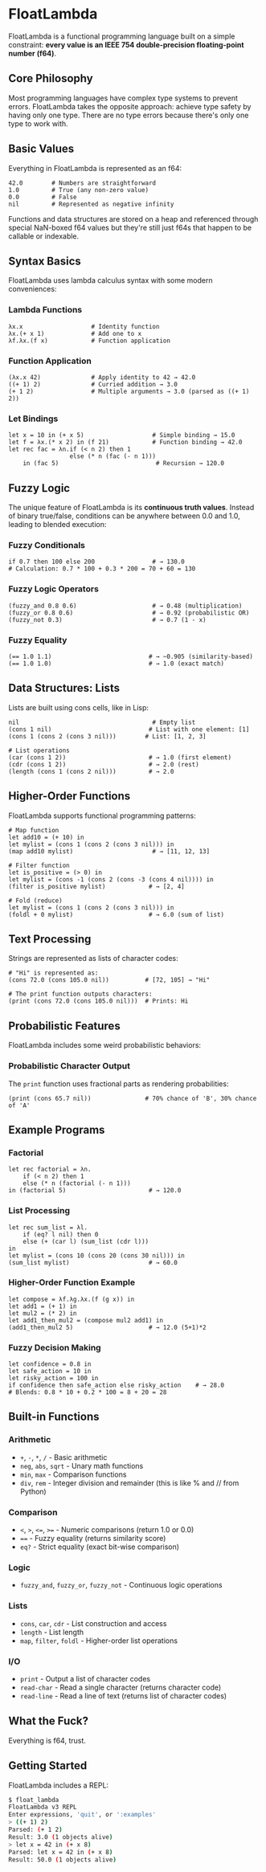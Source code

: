 # FloatLambda

FloatLambda is a functional programming language built on a simple constraint: **every value is an IEEE 754 double-precision floating-point number (f64)**.

## Core Philosophy

Most programming languages have complex type systems to prevent errors. FloatLambda takes the opposite approach: achieve type safety by having only one type. There are no type errors because there's only one type to work with.

## Basic Values

Everything in FloatLambda is represented as an f64:

```
42.0        # Numbers are straightforward
1.0         # True (any non-zero value)
0.0         # False
nil         # Represented as negative infinity
```

Functions and data structures are stored on a heap and referenced through special NaN-boxed f64 values but they're still just f64s that happen to be callable or indexable.

## Syntax Basics

FloatLambda uses lambda calculus syntax with some modern conveniences:

### Lambda Functions
```
λx.x                   # Identity function
λx.(+ x 1)             # Add one to x
λf.λx.(f x)            # Function application
```

### Function Application
```
(λx.x 42)              # Apply identity to 42 → 42.0
((+ 1) 2)              # Curried addition → 3.0
(+ 1 2)                # Multiple arguments → 3.0 (parsed as ((+ 1) 2))
```

### Let Bindings
```
let x = 10 in (+ x 5)                   # Simple binding → 15.0
let f = λx.(* x 2) in (f 21)            # Function binding → 42.0
let rec fac = λn.if (< n 2) then 1 
                 else (* n (fac (- n 1))) 
    in (fac 5)                           # Recursion → 120.0
```

## Fuzzy Logic

The unique feature of FloatLambda is its **continuous truth values**. Instead of binary true/false, conditions can be anywhere between 0.0 and 1.0, leading to blended execution:

### Fuzzy Conditionals
```
if 0.7 then 100 else 200                # → 130.0
# Calculation: 0.7 * 100 + 0.3 * 200 = 70 + 60 = 130
```

### Fuzzy Logic Operators
```
(fuzzy_and 0.8 0.6)                     # → 0.48 (multiplication)
(fuzzy_or 0.8 0.6)                      # → 0.92 (probabilistic OR)
(fuzzy_not 0.3)                         # → 0.7 (1 - x)
```

### Fuzzy Equality
```
(== 1.0 1.1)                           # → ~0.905 (similarity-based)
(== 1.0 1.0)                           # → 1.0 (exact match)
```

## Data Structures: Lists

Lists are built using cons cells, like in Lisp:

```
nil                                     # Empty list
(cons 1 nil)                           # List with one element: [1]
(cons 1 (cons 2 (cons 3 nil)))        # List: [1, 2, 3]

# List operations
(car (cons 1 2))                       # → 1.0 (first element)
(cdr (cons 1 2))                       # → 2.0 (rest)
(length (cons 1 (cons 2 nil)))         # → 2.0
```

## Higher-Order Functions

FloatLambda supports functional programming patterns:

```
# Map function
let add10 = (+ 10) in
let mylist = (cons 1 (cons 2 (cons 3 nil))) in
(map add10 mylist)                      # → [11, 12, 13]

# Filter function  
let is_positive = (> 0) in
let mylist = (cons -1 (cons 2 (cons -3 (cons 4 nil)))) in
(filter is_positive mylist)            # → [2, 4]

# Fold (reduce)
let mylist = (cons 1 (cons 2 (cons 3 nil))) in
(foldl + 0 mylist)                     # → 6.0 (sum of list)
```

## Text Processing

Strings are represented as lists of character codes:

```
# "Hi" is represented as:
(cons 72.0 (cons 105.0 nil))          # [72, 105] → "Hi"

# The print function outputs characters:
(print (cons 72.0 (cons 105.0 nil)))  # Prints: Hi
```

## Probabilistic Features

FloatLambda includes some weird probabilistic behaviors:

### Probabilistic Character Output
The `print` function uses fractional parts as rendering probabilities:
```
(print (cons 65.7 nil))               # 70% chance of 'B', 30% chance of 'A'
```

## Example Programs

### Factorial
```
let rec factorial = λn.
    if (< n 2) then 1 
    else (* n (factorial (- n 1)))
in (factorial 5)                       # → 120.0
```

### List Processing
```
let rec sum_list = λl.
    if (eq? l nil) then 0
    else (+ (car l) (sum_list (cdr l)))
in 
let mylist = (cons 10 (cons 20 (cons 30 nil))) in
(sum_list mylist)                      # → 60.0
```

### Higher-Order Function Example
```
let compose = λf.λg.λx.(f (g x)) in
let add1 = (+ 1) in
let mul2 = (* 2) in
let add1_then_mul2 = (compose mul2 add1) in
(add1_then_mul2 5)                     # → 12.0 (5+1)*2
```

### Fuzzy Decision Making
```
let confidence = 0.8 in
let safe_action = 10 in
let risky_action = 100 in
if confidence then safe_action else risky_action    # → 28.0
# Blends: 0.8 * 10 + 0.2 * 100 = 8 + 20 = 28
```

## Built-in Functions

### Arithmetic
- `+`, `-`, `*`, `/` - Basic arithmetic
- `neg`, `abs`, `sqrt` - Unary math functions
- `min`, `max` - Comparison functions
- `div`, `rem` - Integer division and remainder (this is like % and // from Python)

### Comparison  
- `<`, `>`, `<=`, `>=` - Numeric comparisons (return 1.0 or 0.0)
- `==` - Fuzzy equality (returns similarity score)
- `eq?` - Strict equality (exact bit-wise comparison)

### Logic
- `fuzzy_and`, `fuzzy_or`, `fuzzy_not` - Continuous logic operations

### Lists
- `cons`, `car`, `cdr` - List construction and access
- `length` - List length
- `map`, `filter`, `foldl` - Higher-order list operations

### I/O
- `print` - Output a list of character codes
- `read-char` - Read a single character (returns character code)
- `read-line` - Read a line of text (returns list of character codes)

## What the Fuck?

Everything is f64, trust.

## Getting Started

FloatLambda includes a REPL:

```bash
$ float_lambda
FloatLambda v3 REPL
Enter expressions, 'quit', or ':examples'
> ((+ 1) 2)
Parsed: (+ 1 2)
Result: 3.0 (1 objects alive)
> let x = 42 in (+ x 8)
Parsed: let x = 42 in (+ x 8)  
Result: 50.0 (1 objects alive)
```
